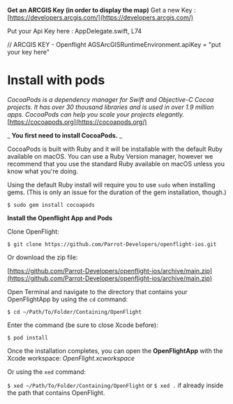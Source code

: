 **Get an ARCGIS Key (in order to display the map)**
Get a new Key : [https://developers.arcgis.com/](https://developers.arcgis.com/)

Put your Api Key here : AppDelegate.swift, L74

// ARCGIS KEY - Openflight
AGSArcGISRuntimeEnvironment.apiKey = "put your key here"


# **Install with pods**

_CocoaPods is a dependency manager for Swift and Objective-C Cocoa projects. It has over 30 thousand libraries and is used in over 1.9 million apps. CocoaPods can help you scale your projects elegantly._ [https://cocoapods.org](https://cocoapods.org/)

_ **You first need to install CocoaPods.** _

CocoaPods is built with Ruby and it will be installable with the default Ruby available on macOS. You can use a Ruby Version manager, however we recommend that you use the standard Ruby available on macOS unless you know what you&#39;re doing.

Using the default Ruby install will require you to use `sudo` when installing gems. (This is only an issue for the duration of the gem installation, though.)

`$ sudo gem install cocoapods`

**Install the Openflight App and Pods**

Clone OpenFlight:

`$ git clone https://github.com/Parrot-Developers/openflight-ios.git`

Or download the zip file:

[https://github.com/Parrot-Developers/openflight-ios/archive/main.zip](https://github.com/Parrot-Developers/openflight-ios/archive/main.zip)

Open Terminal and navigate to the directory that contains your OpenFlightApp by using the `cd` command:

`$ cd ~/Path/To/Folder/Containing/OpenFlight`

Enter the command (be sure to close Xcode before):

`$ pod install`

Once the installation completes, you can open the  **OpenFlightApp**  with the Xcode workspace: _OpenFlight.xcworkspace_ 

Or using the `xed` command:

`$ xed ~/Path/To/Folder/Containing/OpenFlight` or `$ xed .` if already inside the path that contains OpenFlight.

